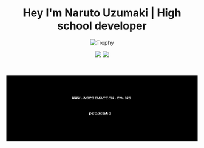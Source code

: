 <h1 align="center">Hey I'm Naruto Uzumaki | High school developer</h1>


<p align="center">
  <img src="https://github-profile-trophy.vercel.app/?username=narutoxy&theme=radical&margin-w=15&margin-h=15&column=7" alt="Trophy" />
</p>

<p align="center">
  <img src="https://github-readme-stats.vercel.app/api?username=narutoxy&hide_border=true&theme=radical" width="425"/>
  <img src="https://github-readme-stats.vercel.app/api/top-langs/?username=narutoxy&layout=compact&hide_border=true&t&card_width=225rem&theme=radical" height="167rem" />
</p>

<br />

<p align="center">
  <img src="./ASCII-star-wars.gif" width="1000rem"></img>
 </p>
